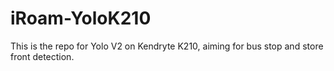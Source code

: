 # iRoam-YoloK210

This is the repo for Yolo V2 on Kendryte K210, aiming for bus stop and store front detection.
